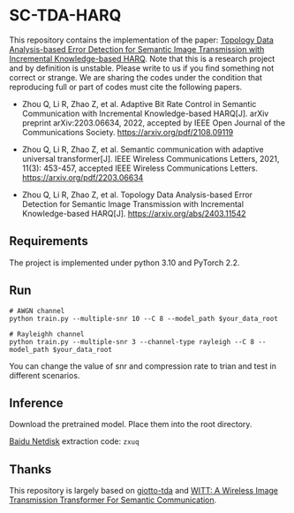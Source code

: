 # SC-TDA-HARQ
This repository contains the implementation of the paper: [Topology Data Analysis-based Error Detection for Semantic Image Transmission with Incremental Knowledge-based HARQ](https://arxiv.org/pdf/2403.11542).
Note that this is a research project and by definition is unstable. Please write to us if you find something not correct or strange. We are sharing the codes under the condition that reproducing full or part of codes must cite the following papers.

- Zhou Q, Li R, Zhao Z, et al. Adaptive Bit Rate Control in Semantic Communication with Incremental Knowledge-based HARQ[J]. arXiv preprint arXiv:2203.06634, 2022, accepted by IEEE Open Journal of the Communications Society. https://arxiv.org/pdf/2108.09119

- Zhou Q, Li R, Zhao Z, et al. Semantic communication with adaptive universal transformer[J]. IEEE Wireless Communications Letters, 2021, 11(3): 453-457, accepted IEEE Wireless Communications Letters. https://arxiv.org/pdf/2203.06634

- Zhou Q, Li R, Zhao Z, et al. Topology Data Analysis-based Error Detection for Semantic Image Transmission with Incremental Knowledge-based HARQ[J]. https://arxiv.org/abs/2403.11542

## Requirements
The project is implemented under python 3.10 and PyTorch 2.2.

## Run
```
# AWGN channel
python train.py --multiple-snr 10 --C 8 --model_path $your_data_root

# Rayleighh channel
python train.py --multiple-snr 3 --channel-type rayleigh --C 8 --model_path $your_data_root
```

You can change the value of snr and compression rate to trian and test in different scenarios. 

## Inference

Download the pretrained model. Place them into the root directory.

[Baidu Netdisk](https://pan.baidu.com/s/1KZM09RPTvL5uFDPKvau65w?pwd=zxuq) extraction code: `zxuq`


## Thanks

This repository is largely based on  [giotto-tda](https://github.com/giotto-ai/giotto-tda) and [WITT: A Wireless Image Transmission Transformer For Semantic Communication](https://github.com/KeYang8/WITT).
